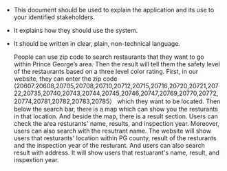 * This document should be used to explain the application and its use to your identified stakeholders.
* It explains how they should use the system.
* It should be written in clear, plain, non-technical language.



    People can use zip code to search restaurants that they want to go within Prince George’s area. Then the result will tell them the safety level of the restaurants based on a three level color rating. 
    First, in our website, they can enter the zip code
    (20607.20608,20705,20708,20710,20712,20715,20716,20720,20721,20722,20735,20740,20743,20744,20745,20746,20747,20769,20770,20772,20774,20781,20782,20783,20785） which they want to be located. Then below the search bar, there is a map which can show you the resturants in that location. And beside the map, there is a result section. Users can check the area resturants' name, results, and inspection year. Moreover, users can also search with the resutrant name. The website will show users that resturants' location within PG county, result of the resturants and the inspection year of the resturant. And users can also search result with address. It will show users that restuarant's name, result, and inspextion year. 